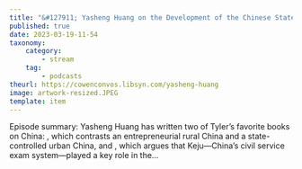 ```yaml
---
title: "&#127911; Yasheng Huang on the Development of the Chinese State"
published: true
date: 2023-03-19-11-54
taxonomy:
    category:
        - stream
    tag:
        - podcasts
theurl: https://cowenconvos.libsyn.com/yasheng-huang
image: artwork-resized.JPEG
template: item
---
```


Episode summary: Yasheng Huang has written two of Tyler&rsquo;s favorite books on China: , which contrasts an entrepreneurial rural China and a state-controlled urban China, and , which argues that Keju&mdash;China&rsquo;s civil service exam system&mdash;played a key role in the&hellip;
